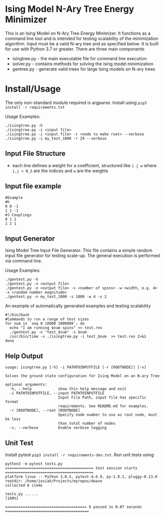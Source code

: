 # Ising Model N-Ary Tree Energy Minimizer

This is an Ising Model on N-Ary Tree Energy Minimizer. It functions as a command line tool and is intended for testing scalability of the minimization algorithm. Input must be a valid N-ary tree and as specified below.
It is built for use with Python 3.7 or greater.
There are three main components
* isingtree.py - the main executable file for command line execution
* solver.py - contains methods for solving the ising model minimization
* gentree.py - generate valid trees for large Ising models on N-ary trees

# Install/Usage
The only non-standard module required is argparse. Install using
`pip3 install -r requirements.txt`

Usage Examples:
```
./isingtree.py -h
./isingtree.py -i <input file>
./isingtree.py -i <input file> -r <node to make root> --verbose
./isingtree.py -i my_test_1000 -r 29 --verbose
```

## Input File Structure
* each line defines a weight for a coefficient, structured like `i j w` where `i,j < N_S` are the indices and `w` are the weights

## Input file example

```
#Example
#h
0 0 -1
1 1 -1
#J Couplings
0 1 1
1 2 1
```

## Input Generator

Ising Model Tree Input File Generator. This file contains a simple random input file generator for testing scale-up. The general execution is performed via command line.

Usage Examples:
```
./gentest.py -h
./gentest.py -n <output file>
./gentest.py -n <output file> -s <number of spins> -w <width, e.g. 4> -x <random number magnitude>
./gentest.py -n my_test_1000 -s 1000 -w 4 -x 2
```

An example of automatically generated examples and testing scalability
```
#!/bin/bash
#Commands to run a range of test sizes
for num in `seq 0 10000 1000000`; do
  echo "I am running $num spins" >> test.res
  ./gentest.py -n "test_$num" -s $num
  /usr/bin/time -v ./isingtree.py -i test_$num  >> test.res 2>&1
done
```

## Help Output
```
usage: isingtree.py [-h] -i PATHTOINPUTFILE [-r [ROOTNODE]] [-v]

Solves the ground state configuration for Ising Model on an N-ary Tree

optional arguments:
  -h, --help            show this help message and exit
  -i PATHTOINPUTFILE, --input PATHTOINPUTFILE
                        Input File Path, input file has specific format
                        requirements. See README.md for examples.
  -r [ROOTNODE], --root [ROOTNODE]
                        Specify node number to use as root node, must be less
                        than total number of nodes
  -v, --verbose         Enable verbose logging
```
## Unit Test

Install pytest `pip3 install -r requirements-dev.txt`.
Run unit tests using
```
python3 -m pytest tests.py
======================================== test session starts ========================================
platform linux -- Python 3.8.5, pytest-4.6.9, py-1.8.1, pluggy-0.13.0
rootdir: /home/josiah/Projects/myrepos/dwave
collected 6 items                                                                                   

tests.py ......                                                                               [100%]

===================================== 6 passed in 0.07 seconds ======================================
```
